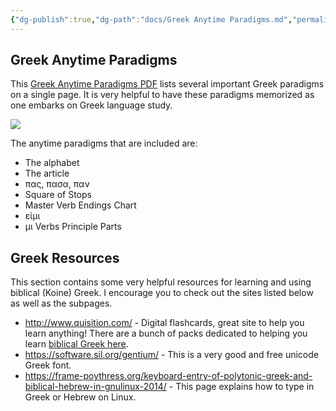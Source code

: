 ```yaml
---
{"dg-publish":true,"dg-path":"docs/Greek Anytime Paradigms.md","permalink":"/docs/greek-anytime-paradigms/","noteIcon":"","created":"","updated":""}
---
```



## Greek Anytime Paradigms

This [Greek Anytime Paradigms PDF](https://github.com/jag3773/ekfocus/raw/main/src/site/attachments/Greek-Anytime-Paradigms.pdf) lists several important Greek paradigms on a single page. It is very helpful to have these paradigms memorized as one embarks on Greek language study.

<a href="https://github.com/jag3773/ekfocus/raw/main/src/site/attachments/Greek-Anytime-Paradigms.pdf"><img src="/img/user/archive/attachments/ekfocus.com/greek-anytime-paradigms.png" /></a>

The anytime paradigms that are included are:

- The alphabet
- The article
- πας, πασα, παν
- Square of Stops
- Master Verb Endings Chart
- εἰμι
- μι Verbs Principle Parts

## Greek Resources

This section contains some very helpful resources for learning and using biblical (Koine) Greek. I encourage you to check out the sites listed below as well as the subpages.

- http://www.quisition.com/ - Digital flashcards, great site to help you learn anything! There are a bunch of packs dedicated to helping you learn [biblical Greek here](https://quisition.com/library/?search=greek&sort=).
- https://software.sil.org/gentium/ - This is a very good and free unicode Greek font.
- https://frame-poythress.org/keyboard-entry-of-polytonic-greek-and-biblical-hebrew-in-gnulinux-2014/ - This page explains how to type in Greek or Hebrew on Linux.
